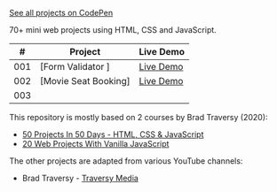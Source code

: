 [See all projects on CodePen](https://codepen.io/collection/PYKNwO)

70+ mini web projects using HTML, CSS and JavaScript.



|  #  | Project                                                                | Live Demo                                                |
| :-: | ---------------------------------------------------------------------- | -------------------------------------------------------- |
| 001 | [Form Validator ]                                                      | [Live Demo](https://codepen.io/blademan/pen/ExEOQxL)     |
| 002 | [Movie Seat Booking]                                                   | [Live Demo](https://codepen.io/solygambas/full/VwKGzzg)  |
| 003 |                                                                        |                                                          |

This repository is mostly based on 2 courses by Brad Traversy (2020):

- [50 Projects In 50 Days - HTML, CSS & JavaScript](https://www.udemy.com/course/50-projects-50-days/)
- [20 Web Projects With Vanilla JavaScript](https://www.udemy.com/course/web-projects-with-vanilla-javascript/)

The other projects are adapted from various YouTube channels:

- Brad Traversy - [Traversy Media](https://www.youtube.com/channel/UC29ju8bIPH5as8OGnQzwJyA)

